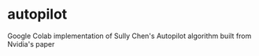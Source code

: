 # autopilot
Google Colab implementation of Sully Chen's Autopilot algorithm built from Nvidia's paper
